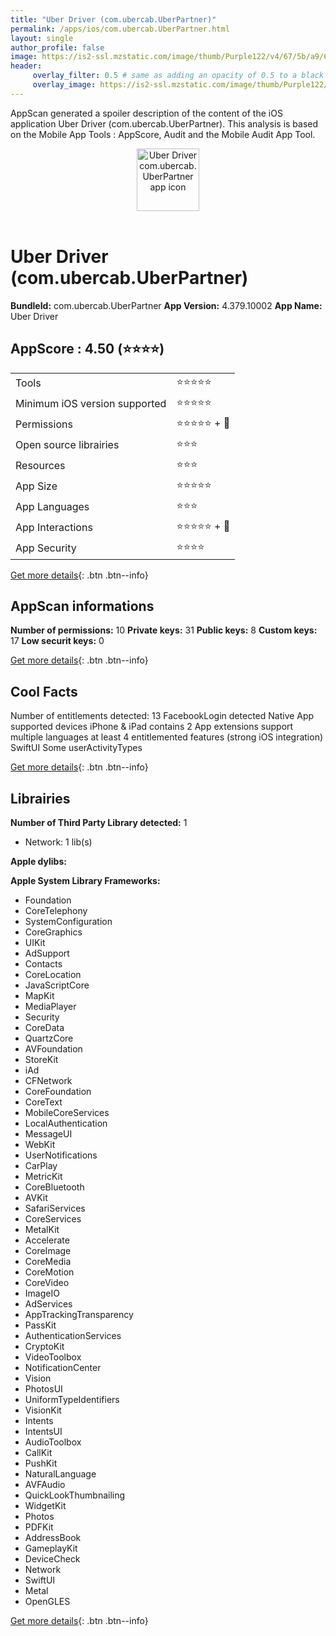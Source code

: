 ```yaml
---
title: "Uber Driver (com.ubercab.UberPartner)"
permalink: /apps/ios/com.ubercab.UberPartner.html
layout: single
author_profile: false
image: https://is2-ssl.mzstatic.com/image/thumb/Purple122/v4/67/5b/a9/675ba989-ff73-1779-220f-321625e74d1c/AppIcon-0-1x_U007emarketing-0-7-0-sRGB-85-220.png/512x512bb.jpg
header: 
     overlay_filter: 0.5 # same as adding an opacity of 0.5 to a black background
     overlay_image: https://is2-ssl.mzstatic.com/image/thumb/Purple122/v4/67/5b/a9/675ba989-ff73-1779-220f-321625e74d1c/AppIcon-0-1x_U007emarketing-0-7-0-sRGB-85-220.png/512x512bb.jpg
---
```

AppScan generated a spoiler description of the content of the iOS application Uber Driver (com.ubercab.UberPartner). This analysis is based on the Mobile App Tools : AppScore, Audit and the Mobile Audit App Tool.

  
  
<div style="text-align: center;"><img src="https://is2-ssl.mzstatic.com/image/thumb/Purple122/v4/67/5b/a9/675ba989-ff73-1779-220f-321625e74d1c/AppIcon-0-1x_U007emarketing-0-7-0-sRGB-85-220.png/512x512bb.jpg" width="100" height="100" alt="Uber Driver com.ubercab.UberPartner app icon"></div></br>
  
# Uber Driver (com.ubercab.UberPartner)

**BundleId:** com.ubercab.UberPartner
**App Version:** 4.379.10002
**App Name:** Uber Driver


## AppScore : 4.50 (⭐️⭐️⭐️⭐️) 

<table>
<tr><td> Tools </td><td> ⭐️⭐️⭐️⭐️⭐️ </td></tr>
<tr><td> Minimum iOS version supported </td><td> ⭐️⭐️⭐️⭐️⭐️ </td></tr>
<tr><td> Permissions </td><td> ⭐️⭐️⭐️⭐️⭐️ + 🌟 </td></tr>
<tr><td> Open source librairies </td><td> ⭐️⭐️⭐️ </td></tr>
<tr><td> Resources </td><td> ⭐️⭐️⭐️ </td></tr>
<tr><td> App Size </td><td> ⭐️⭐️⭐️⭐️⭐️ </td></tr>
<tr><td> App Languages </td><td> ⭐️⭐️⭐️ </td></tr>
<tr><td> App Interactions </td><td> ⭐️⭐️⭐️⭐️⭐️ + 🌟 </td></tr>
<tr><td> App Security </td><td> ⭐️⭐️⭐️⭐️ </td></tr>
</table>

[Get more details](/pricing.html){: .btn .btn--info}  
  
## AppScan informations 

**Number of permissions:** 10
**Private keys:** 31
**Public keys:** 8
**Custom keys:** 17
**Low securit keys:** 0
  
[Get more details](/pricing.html){: .btn .btn--info}

## Cool Facts

Number of entitlements detected: 13
FacebookLogin detected
Native App
supported devices iPhone & iPad
contains 2 App extensions
support multiple languages
at least 4 entitlemented features (strong iOS integration)
SwiftUI
Some userActivityTypes
  
[Get more details](/pricing.html){: .btn .btn--info}

## Librairies 
**Number of Third Party Library detected:** 1
- Network: 1 lib(s)

**Apple dylibs:**


**Apple System Library Frameworks:**
- Foundation
- CoreTelephony
- SystemConfiguration
- CoreGraphics
- UIKit
- AdSupport
- Contacts
- CoreLocation
- JavaScriptCore
- MapKit
- MediaPlayer
- Security
- CoreData
- QuartzCore
- AVFoundation
- StoreKit
- iAd
- CFNetwork
- CoreFoundation
- CoreText
- MobileCoreServices
- LocalAuthentication
- MessageUI
- WebKit
- UserNotifications
- CarPlay
- MetricKit
- CoreBluetooth
- AVKit
- SafariServices
- CoreServices
- MetalKit
- Accelerate
- CoreImage
- CoreMedia
- CoreMotion
- CoreVideo
- ImageIO
- AdServices
- AppTrackingTransparency
- PassKit
- AuthenticationServices
- CryptoKit
- VideoToolbox
- NotificationCenter
- Vision
- PhotosUI
- UniformTypeIdentifiers
- VisionKit
- Intents
- IntentsUI
- AudioToolbox
- CallKit
- PushKit
- NaturalLanguage
- AVFAudio
- QuickLookThumbnailing
- WidgetKit
- Photos
- PDFKit
- AddressBook
- GameplayKit
- DeviceCheck
- Network
- SwiftUI
- Metal
- OpenGLES


  
[Get more details](/pricing.html){: .btn .btn--info}

